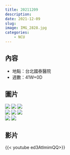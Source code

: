 ```yaml
---
title: 20211209
description: 
date: 2021-12-09
slug: 
image: IMG_2828.jpg
categories:
    - NCU
---
```


## 內容

* 地點：台北國泰醫院
* 週數：41W+0D

## 圖片

![](IMG_2821.jpg)  ![](IMG_2822.jpg)  ![](IMG_2823.jpg)  
![](IMG_2824.jpg)  ![](IMG_2825.jpg)  ![](IMG_2826.jpg)  
![](IMG_2827.jpg)  ![](IMG_2828.jpg)  

## 影片

{{< youtube ed3AtlmimQQ>}}
